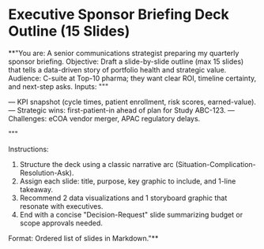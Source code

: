 <!-- markdownlint-disable MD029 MD012 MD032 -->

# Executive Sponsor Briefing Deck Outline (15 Slides)

**"You are: A senior communications strategist preparing my quarterly sponsor briefing.
Objective: Draft a slide-by-slide outline (max 15 slides) that tells a data-driven story of portfolio health and strategic value.
Audience: C-suite at Top-10 pharma; they want clear ROI, timeline certainty, and next-step asks.
Inputs:
"""

— KPI snapshot (cycle times, patient enrollment, risk scores, earned-value).
— Strategic wins: first-patient-in ahead of plan for Study ABC-123.
— Challenges: eCOA vendor merger, APAC regulatory delays.

"""

Instructions:

1. Structure the deck using a classic narrative arc (Situation-Complication-Resolution-Ask).
1. Assign each slide: title, purpose, key graphic to include, and 1-line takeaway.
1. Recommend 2 data visualizations and 1 storyboard graphic that resonate with executives.
1. End with a concise "Decision-Request" slide summarizing budget or scope approvals needed.

Format: Ordered list of slides in Markdown."**

